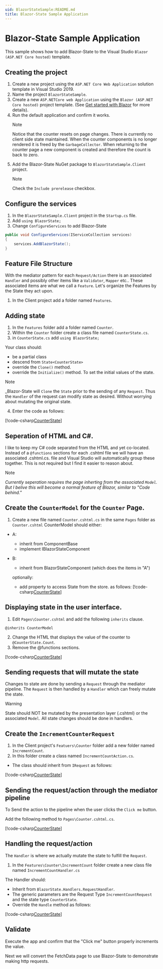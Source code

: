 ```yaml
---
uid: BlazorStateSample:README.md
title: Blazor-State Sample Application
---
```


# Blazor-State Sample Application
This sample shows how to add Blazor-State to the Visual Studio `Blazor (ASP.NET Core hosted)` template.

## Creating the project

1. Create a new project using the `ASP.NET Core Web Application` solution template in Visual Studio 2019.
2. Name the project `BlazorStateSample`.
3. Create a new `ASP.NETCore web Application` using the `Blazor (ASP.NET Core hosted)` project template.
   (See [Get started with Blazor] for more details).
4. Run the default application and confirm it works.  
   > [!NOTE]
   > Notice that the counter resets on page changes.
   > There is currently no client side state maintained.
   > When the counter components is no longer rendered it is freed by the `GarbageCollector`.
   > When returning to the counter page a new component is created 
   > and therefore the count is back to zero.
5. Add the Blazor-State NuGet package to `BlazorStateSample.Client` project. 
   > [!NOTE]
   > Check the `Include prerelease` checkbox.
 
## Configure the services
1. In the `BlazorStateSample.Client` project in the `Startup.cs` file. 
2. Add `using BlazorState;`
3. Change `ConfigureServices` to add Blazor-State

```csharp
public void ConfigureServices(IServiceCollection services)
{
    services.AddBlazorState();
}
```


## Feature File Structure
With the mediator pattern for each `Request/Action` there is an associated `Handler` 
and possibly other items like a `Validator`, `Mapper` etc.. 
These associated items are what we call a `Feature`.
Let's organize the Features by the State they act upon.

1. In the Client project add a folder named `Features`.

## Adding state
1. In the `Features` folder add a folder named `Counter`.
1. Within the `Counter` folder create a class file named `CounterState.cs`.
2. in `CounterState.cs` add `using BlazorState;`

Your class should:
* be a partial class
* descend from `State<CounterState>`
* override the `Clone()` method. 
* override the `Initialize()` method. To set the initial values of the state.

> [!NOTE]
>  _Blazor-State will `Clone` the `State` prior to the sending of any `Request`.
>  Thus the `Handler` of the request can modify state as desired.
>  Without worrying about mutating the original state.

4. Enter the code as follows:

[!code-csharp[CounterState](../BlazorStateSample/BlazorStateSample.Client/Features/Counter/CounterState.cs?name=CounterState)]

## Seperation of HTML and C#.
I like to keep my C# code separated from the HTML and yet co-located.
Instead of a `@functions` sections for each .cshtml file we 
will have an associated .cshtml.cs. file and Visual Studio will automatically group these together.
This is not required but I find it easier to reason about.

> [!NOTE]
> _Currently seperation requires the page inherting from the associated `Model`.  
> But I belive this will become a normal feature of Blazor, similar to "Code behind."_


## Create the `CounterModel` for the `Counter` Page.
1. Create a new file named `Counter.cshtml.cs` in the same `Pages` folder as `Counter.cshtml`
CounterModel should either:
  
  * A: 
    * inherit from ComponentBase
    * implement IBlazorStateComponent
  * B:
    * inherit from BlazorStateComponent (which does the items in "A")

    optionally:
    * add property to access State from the store.
as follows:
[!code-csharp[CounterState](../BlazorStateSample/BlazorStateSample.Client/Pages/Counter.cshtml.cs)]

## Displaying state in the user interface.
1. Edit `Pages\Counter.cshtml` and add the following `inherits` clause.
```
@inherits CounterModel
```
2. Change the HTML that displays the value of the counter to `@CounterState.Count`.
3. Remove the @functions sections.

[!code-csharp[CounterState](../BlazorStateSample/BlazorStateSample.Client/Pages/Counter.cshtml)]

## Sending requests that will mutate the state
Changes to state are done by sending a `Request` through the mediator pipeline.
The `Request` is then handled by a `Handler` which can freely mutate the state.

> [!Warning]
> State should NOT be mutated by the presentation layer (.cshtml) or the associated `Model`.
> All state changes should be done in handlers.

## Create the `IncrementCounterRequest`
1. In the Client project's `Featuers\Counter` folder add a new folder named `IncrementCount`.
2. In this folder create a class named `IncrementCountAction.cs`.
* The class should inherit from `IRequest`
as follows:

[!code-csharp[CounterState](../BlazorStateSample/BlazorStateSample.Client/Features/Counter/IncrementCount/IncrementCountAction.cs)]

## Sending the request/action through the mediator pipeline

To Send the action to the pipeline when the user clicks the `Click me` button. 

Add the following method to `Pages\Counter.cshtml.cs`.

[!code-csharp[CounterState](../BlazorStateSample/BlazorStateSample.Client/Pages/Counter.cshtml.cs?name=IncrementCount)]

## Handling the request/action 

The `Handler` is where we actually mutate the state to fulfill the `Request`.  

1. In the `Features\Counter\IncrementCount` folder create a new class file named
 `IncrementCountHandler.cs` 

The Handler should:
  * Inherit from `BlazorState.Handlers.RequestHandler`.
  * The generic parameters are the Request Type `IncrementCountRequest` and the state type `CounterState`.
  * Override the `Handle` method
as follows:

[!code-csharp[CounterState](../BlazorStateSample/BlazorStateSample.Client/Features/Counter/IncrementCount/IncrementCountHandler.cs)]

## Validate

Execute the app and confirm that the "Click me" button properly increments the value.

Next we will convert the FetchData page to use Blazor-State to demonstrate making http requests.

[get started with Blazor]: <https://docs.microsoft.com/en-us/aspnet/core/client-side/spa/blazor/get-started)>